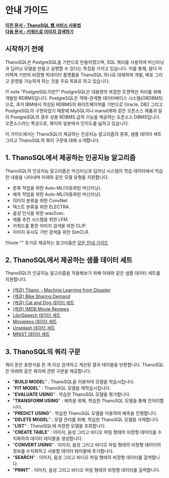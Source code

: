 # __안내 가이드__ 

**[이전 문서 - ThanoSQL 웹 서비스 사용법](/quick_start/how_to_use_ThanoSQL/)** <br>**[다음 문서 - 키워드로 이미지 검색하기](/tutorials/thanosql_search/image_search/select_image_query/)**

## 시작하기 전에

ThanoSQL은 PostgreSQL을 기반으로 만들어졌으며, SQL 쿼리를 사용하여 머신러닝과 딥러닝 모델을 만들고 실행할 수 있다는 특징을 가지고 있습니다. 이를 통해, 람다 아키텍쳐 기반의 비정형 빅데이터 플랫폼을 ThanoSQL 하나로 대체하여 개발, 배포 그리고 운영을 가능하게 하는 것을 주요 목표로 하고 있습니다.

!!! note "PostgreSQL이란?"
    PostgreSQL은 대용량의 복잡한 트랜잭션 처리를 위해 개발된 RDBMS입니다. PostgreSQL은 객체-관계형 데이터베이스 시스템(ORDBMS)으로, 과거 IBM에서 작성된 RDBMS의 화이트페이퍼를 기반으로 Oracle, DB2 그리고 PostgreSQL이 구현되었기 때문에 MySQL이나 mariaDB와 같은 오픈소스 제품과 달리 PostgreSQL의 경우 상용 RDBMS 급의 기능을 제공하는 오픈소스 DBMS입니다. 오픈소스라는 특성으로, 북미와 일본에서 인지도를 넓히고 있습니다. 

이 가이드에서는 ThanoSQL이 제공하는 인공지능 알고리즘의 종류, 샘플 데이터 세트 그리고 ThanoSQL의 쿼리 구문에 대해 소개합니다. 

## __1. ThanoSQL에서 제공하는 인공지능 알고리즘__ 

ThanoSQL의 인공지능 알고리즘은 머신러닝과 딥러닝 시스템이 학습 데이터에서 학습한 내용을 나타내며 아래와 같은 모델 유형을 지원합니다. 

- 분류 작업을 위한  Auto-ML(자동화된 머신러닝). 
- 예측 작업을 위한 Auto-ML(자동화된 머신러닝).
- 이미지 분류을 위한 ConvNet. 
- 텍스트 분류을 위한 ELECTRA.
- 음성 인식을 위한 wav2vec.
- 제품 추천 시스템을 위한 LFM. 
- 키워드를 통한 이미지 검색을 위한 CLIP. 
- 이미지 유사도 기반 검색을 위한 SimCLR. 

!!!note ""
    추가로 제공하는 알고리즘은 [모든 안내 가이드](/quick_start/how_to_use_ThanoSQL/)

## __2. ThanoSQL에서 제공하는 샘플 데이터 세트__ 

ThanoSQL의 인공지능 알고리즘을 적용해보기 위해 아래와 같은 샘플 데이터 세트를 지원합니다.  

- [(캐글) Titanic - Machine Learning from Disaster](https://www.kaggle.com/competitions/titanic/overview)    
- [(캐글) Bike Sharing Demand](https://www.kaggle.com/competitions/bike-sharing-demand/overview)  
- [(캐글) Cat and Dog 데이터 세트](https://www.kaggle.com/datasets/tongpython/cat-and-dog)    
- [(캐글) IMDB Movie Reviews](https://www.kaggle.com/code/lakshmi25npathi/sentiment-analysis-of-imdb-movie-reviews/data)  
- [LibriSpeech 데이터 세트](http://www.openslr.org/12)  
- [Movielens 데이터 세트](https://grouplens.org/datasets/movielens/)  
- [Unsplash 데이터 세트](https://unsplash.com/data)  
- [MNIST 데이터 세트](http://yann.lecun.com/exdb/mnist/)

## __3. ThanoSQL의 쿼리 구문__ 

쿼리 문은 표현식을 한 개 이상 검색하고 계산된 결과 테이블을 반환합니다. ThanoSQL은 아래와 같은 쿼리에 관한 구문을 제공합니다. 

- "__BUILD MODEL__" : ThanoSQL을 이용하여 모델을 학습시킵니다. 
- "__FIT MODEL__" : ThanoSQL 모델을 재학습시킵니다. 
- "__EVALUATE USING__" : 학습한 ThanoSQL 모델을 평가합니다.
- "__TRANSFORM USING__" : 예측을 위해, 학습한 ThanoSQL 모델을 통해 전처리합니다.
- "__PREDICT USING__" : 학습한 ThanoSQL 모델을 이용하여 예측을 진행합니다.
- "__DELETE MODEL__" : 모델 관리를 위해, 학습한 ThanoSQL 모델을 삭제합니다.
- "__LIST__" : ThanoSQL에 저장한 모델을 조회합니다. 
- "__CREATE TABLE__" : 이미지, 음성 그리고 비디오 파일 형태의 비정형 데이터를 수치화하여 데이터 테이블을 생성합니다. 
- "__CONVERT USING__" : 이미지, 음성 그리고 비디오 파일 형태의 비정형 데이터의 정보를 수치화하고 사용할 데이터 테이블에 추가합니다. 
- "__SEARCH__" : 이미지, 음성 그리고 비디오 파일 형태의 비정형 데이터를 검색합니다. 
- "__PRINT__" : 이미지, 음성 그리고 비디오 파일 형태의 비정형 데이터를 출력합니다. 
